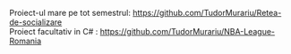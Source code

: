 Proiect-ul mare pe tot semestrul: https://github.com/TudorMurariu/Retea-de-socializare <br>
Proiect facultativ in C# : https://github.com/TudorMurariu/NBA-League-Romania
